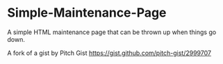 # Simple-Maintenance-Page
A simple HTML maintenance page that can be thrown up when things go down. 

A fork of a gist by Pitch Gist https://gist.github.com/pitch-gist/2999707
